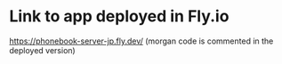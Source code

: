 # Link to app deployed in Fly.io

https://phonebook-server-jp.fly.dev/ (morgan code is commented in the deployed version)